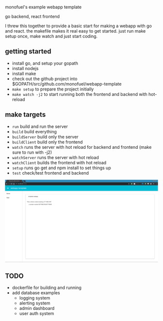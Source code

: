 monofuel's example webapp template

go backend, react frontend

I threw this together to provide a basic start for making a webapp with go and react.
the makefile makes it real easy to get started.
just run make setup once, make watch and just start coding.

## getting started
- install go, and setup your gopath
- install nodejs
- install make
- check out the github project into $GOPATH/src/github.com/monofuel/webapp-template
- `make setup` to prepare the project initially
- `make watch -j2` to start running both the frontend and backend with hot-reload

## make targets
- `run` build and run the server
- `build` build everything
- `buildServer` build only the server
- `buildClient` build only the frontend
- `watch` runs the server with hot reload for backend and frontend (make sure to run with -j2)
- `watchServer` runs the server with hot reload
- `watchClient` builds the frontend with hot reload
- `setup` runs go get and npm install to set things up
- `test` check/test frontend and backend

![alt text](screenshots/index.png "screenshots rock")

## TODO
- dockerfile for building and running
- add database examples
	- logging system
	- alerting system
	- admin dashboard
	- user auth system
